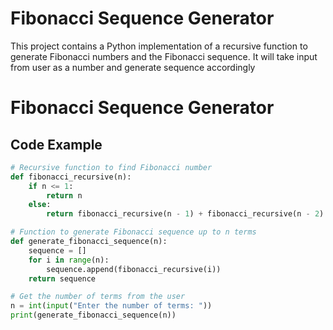 

# Fibonacci Sequence Generator

This project contains a Python implementation of a recursive function to generate Fibonacci numbers and the Fibonacci sequence. It will take input from user as a number and generate sequence accordingly

# Fibonacci Sequence Generator

## Code Example

```python
# Recursive function to find Fibonacci number
def fibonacci_recursive(n):
    if n <= 1:
        return n
    else:
        return fibonacci_recursive(n - 1) + fibonacci_recursive(n - 2)

# Function to generate Fibonacci sequence up to n terms
def generate_fibonacci_sequence(n):
    sequence = []
    for i in range(n):
        sequence.append(fibonacci_recursive(i))
    return sequence

# Get the number of terms from the user
n = int(input("Enter the number of terms: "))
print(generate_fibonacci_sequence(n))


